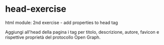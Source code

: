 # head-exercise
html module: 2nd exercise - add properties to head tag

Aggiungi all'head della pagina i tag per titolo, descrizione, autore, favicon e rispettive proprietà del protocollo Open Graph.
